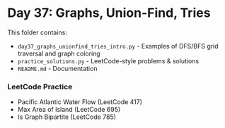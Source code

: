 # Day 37: Graphs, Union-Find, Tries

This folder contains:
- `day37_graphs_unionfind_tries_intro.py` - Examples of DFS/BFS grid traversal and graph coloring
- `practice_solutions.py` - LeetCode-style problems & solutions
- `README.md` - Documentation

### LeetCode Practice
- Pacific Atlantic Water Flow (LeetCode 417)
- Max Area of Island (LeetCode 695)
- Is Graph Bipartite (LeetCode 785)